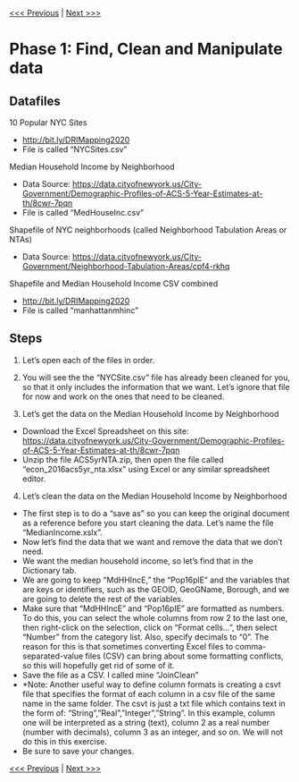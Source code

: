 [<<< Previous](../README.md)  | [Next >>>](2setup.md)  

# Phase 1: Find, Clean and Manipulate data

## Datafiles

10 Popular NYC Sites
* http://bit.ly/DRIMapping2020 
* File is called “NYCSites.csv”

Median Household Income by Neighborhood
* Data Source: https://data.cityofnewyork.us/City-Government/Demographic-Profiles-of-ACS-5-Year-Estimates-at-th/8cwr-7pqn 
* File is called “MedHouseInc.csv”

Shapefile of NYC neighborhoods (called Neighborhood Tabulation Areas or NTAs)
* Data Source: https://data.cityofnewyork.us/City-Government/Neighborhood-Tabulation-Areas/cpf4-rkhq

Shapefile and Median Household Income CSV combined
* http://bit.ly/DRIMapping2020 
* File is called “manhattanmhinc”


## Steps

1.	Let’s open each of the files in order.

2.	You will see the the “NYCSite.csv” file has already been cleaned for you, so that it only includes the information that we want. Let’s ignore that file for now and work on the ones that need to be cleaned.

3.	Let’s get the data on the Median Household Income by Neighborhood
* Download the Excel Spreadsheet on this site: https://data.cityofnewyork.us/City-Government/Demographic-Profiles-of-ACS-5-Year-Estimates-at-th/8cwr-7pqn 
* Unzip the file ACS5yrNTA.zip, then open the file called “econ_2016acs5yr_nta.xlsx” using Excel or any similar spreadsheet editor. 

4.	Let’s clean the data on the Median Household Income by Neighborhood
* The first step is to do a “save as” so you can keep the original document as a reference before you start cleaning the data. Let’s name the file “MedianIncome.xslx”. 
* Now let’s find the data that we want and remove the data that we don’t need. 
* We want the median household income, so let’s find that in the Dictionary tab.
* We are going to keep “MdHHIncE,” the “Pop16plE” and the variables that are keys or identifiers, such as the GEOID, GeoGName, Borough, and we are going to delete the rest of the variables.
* Make sure that “MdHHIncE” and “Pop16pIE” are formatted as numbers. To do this, you can select the whole columns from row 2 to the last one, then right-click on the selection, click on “Format cells…”, then select “Number” from the category list. Also, specify decimals to “0”. The reason for this is that sometimes converting Excel files to comma-separated-value files (CSV) can bring about some formatting conflicts, so this will hopefully get rid of some of it.
* Save the file as a CSV. I called mine “JoinClean”
* *Note: Another useful way to define column formats is creating a csvt file that specifies the format of each column in a csv file of the same name in the same folder. The csvt is just a txt file which contains text in the form of: “String”,”Real”,”Integer”,”String”. In this example, column one will be interpreted as a string (text), column 2 as a real number (number with decimals), column 3 as an integer, and so on. We will not do this in this exercise.
* Be sure to save your changes.




[<<< Previous](../README.md)  | [Next >>>](2setup.md)  

